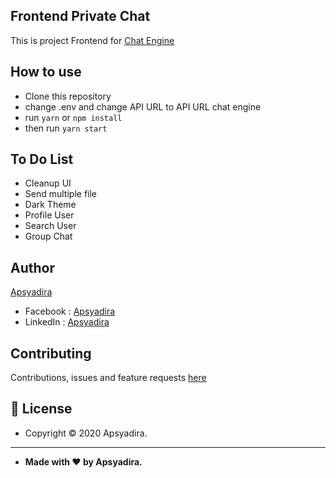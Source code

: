## Frontend Private Chat

This is project Frontend for [Chat Engine](https://github.com/revell29/chat-engine_NodeJS)

## How to use

- Clone this repository
- change .env and change API URL to API URL chat engine
- run `yarn` or `npm install`
- then run `yarn start`

## To Do List

- Cleanup UI
- Send multiple file
- Dark Theme
- Profile User
- Search User
- Group Chat

## Author

<a href="https://apsyadira.com"> Apsyadira</a>

- Facebook : <a href="https://www.facebook.com/muhamad.dira.1/"> Apsyadira</a>
- LinkedIn : <a href="https://www.linkedin.com/in/apsya-dira-8b498a179/"> Apsyadira</a>

## Contributing

Contributions, issues and feature requests <a href="https://t.me/apsyadira"> here</a>

## 📝 License

- Copyright © 2020 Apsyadira.

---

- **Made with ❤️ by Apsyadira.**
